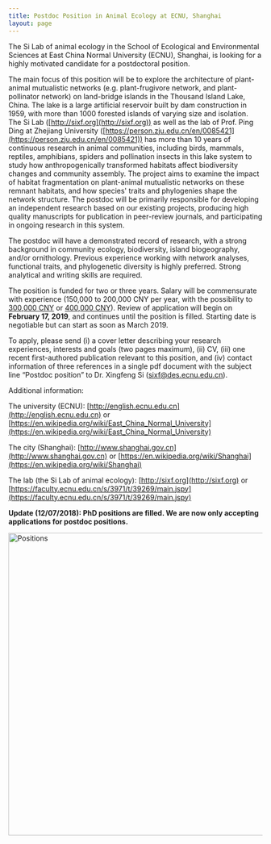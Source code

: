 ```yaml
---
title: Postdoc Position in Animal Ecology at ECNU, Shanghai
layout: page
---
```


The Si Lab of animal ecology in the School of Ecological and Environmental Sciences at East China Normal University (ECNU), Shanghai, is looking for a highly motivated candidate for a postdoctoral position.The main focus of this position will be to explore the architecture of plant-animal mutualistic networks (e.g. plant-frugivore network, and plant-pollinator network) on land-bridge islands in the Thousand Island Lake, China. The lake is a large artificial reservoir built by dam construction in 1959, with more than 1000 forested islands of varying size and isolation. The Si Lab ([http://sixf.org](http://sixf.org)) as well as the lab of Prof. Ping Ding at Zhejiang University ([https://person.zju.edu.cn/en/0085421](https://person.zju.edu.cn/en/0085421)) has more than 10 years of continuous research in animal communities, including birds, mammals, reptiles, amphibians, spiders and pollination insects in this lake system to study how anthropogenically transformed habitats affect biodiversity changes and community assembly. The project aims to examine the impact of habitat fragmentation on plant-animal mutualistic networks on these remnant habitats, and how species' traits and phylogenies shape the network structure. The postdoc will be primarily responsible for developing an independent research based on our existing projects, producing high quality manuscripts for publication in peer-review journals, and participating in ongoing research in this system.The postdoc will have a demonstrated record of research, with a strong background in community ecology, biodiversity, island biogeography, and/or ornithology. Previous experience working with network analyses, functional traits, and phylogenetic diversity is highly preferred. Strong analytical and writing skills are required.The position is funded for two or three years. Salary will be commensurate with experience (150,000 to 200,000 CNY per year, with the possibility to [300,000 CNY](http://postdoctor.ecnu.edu.cn/s/194/t/346/8f/ce/info167886.htm) or [400,000 CNY](http://postdoctor.ecnu.edu.cn/s/194/t/346/9a/43/info170563.htm)). Review of application will begin on **February 17, 2019**, and continues until the position is filled. Starting date is negotiable but can start as soon as March 2019.To apply, please send (i) a cover letter describing your research experiences, interests and goals (two pages maximum), (ii) CV, (iii) one recent first-authored publication relevant to this position, and (iv) contact information of three references in a single pdf document with the subject line “Postdoc position” to Dr. Xingfeng Si (sixf@des.ecnu.edu.cn).Additional information:
The university (ECNU): [http://english.ecnu.edu.cn](http://english.ecnu.edu.cn) or [https://en.wikipedia.org/wiki/East_China_Normal_University](https://en.wikipedia.org/wiki/East_China_Normal_University)The city (Shanghai): [http://www.shanghai.gov.cn](http://www.shanghai.gov.cn) or [https://en.wikipedia.org/wiki/Shanghai](https://en.wikipedia.org/wiki/Shanghai)The lab (the Si Lab of animal ecology): [http://sixf.org](http://sixf.org) or [https://faculty.ecnu.edu.cn/s/3971/t/39269/main.jspy](https://faculty.ecnu.edu.cn/s/3971/t/39269/main.jspy)

**Update (12/07/2018): PhD positions are filled. We are now only accepting applications for postdoc positions.**

<p><img src="http://sixf.org/files/images/2018/positions.jpg" width="600" title="Positions" align="center" /></p>